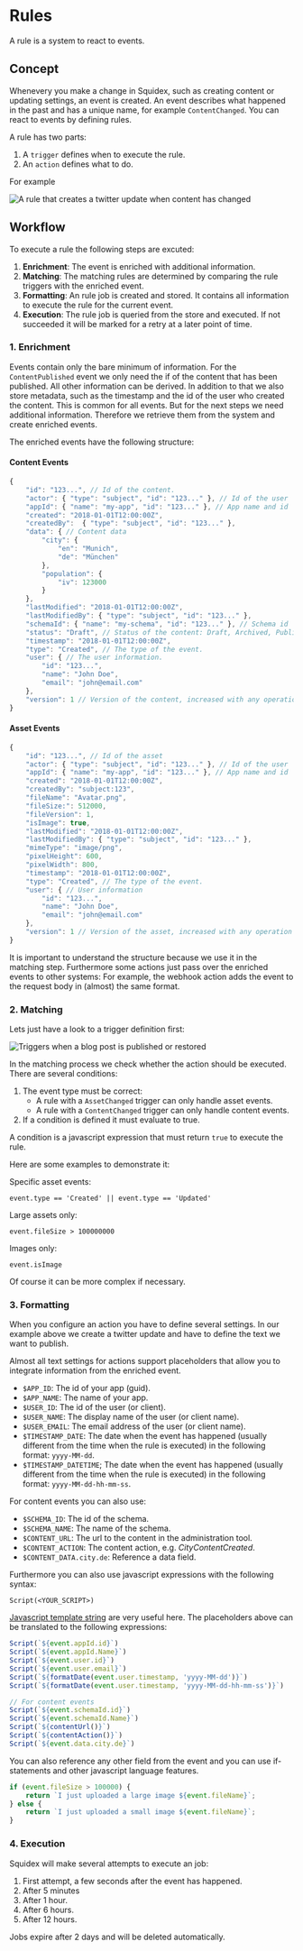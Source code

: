 # Rules

A rule is a system to react to events.

## Concept

Whenevery you make a change in Squidex, such as creating content or updating settings, an event is created. An event describes what happened in the past and has a unique name, for example `ContentChanged`. You can react to events by defining rules.

A rule has two parts:

1. A `trigger` defines when to execute the rule.
2. An `action` defines what to do.

For example

![A rule that creates a twitter update when content has changed](../.gitbook/assets/rule.png)

## Workflow

To execute a rule the following steps are excuted:

1. **Enrichment**: The event is enriched with additional information.
2. **Matching**: The matching rules are determined by comparing the rule triggers with the enriched event.
3. **Formatting**: An rule job is created and stored. It contains all information to execute the rule for the current event.
4. **Execution**: The rule job is queried from the store and executed. If not succeeded it will be marked for a retry at a later point of time.

### 1. Enrichment

Events contain only the bare minimum of information. For the `ContentPublished` event we only need the if of the content that has been published. All other information can be derived. In addition to that we also store metadata, such as the timestamp and the id of the user who created the content. This is common for all events. But for the next steps we need additional information. Therefore we retrieve them from the system and create enriched events.

The enriched events have the following structure:

#### Content Events

```javascript
{
    "id": "123...", // Id of the content.
    "actor": { "type": "subject", "id": "123..." }, // Id of the user
    "appId": { "name": "my-app", "id": "123..." }, // App name and id
    "created": "2018-01-01T12:00:00Z",
    "createdBy":  { "type": "subject", "id": "123..." },
    "data": { // Content data
        "city": {
            "en": "Munich",
            "de": "München"
        },
        "population": {
            "iv": 123000
        }
    },
    "lastModified": "2018-01-01T12:00:00Z",
    "lastModifiedBy": { "type": "subject", "id": "123..." },
    "schemaId": { "name": "my-schema", "id": "123..." }, // Schema id
    "status": "Draft", // Status of the content: Draft, Archived, Published
    "timestamp": "2018-01-01T12:00:00Z",
    "type": "Created", // The type of the event.
    "user": { // The user information.
        "id": "123...",
        "name": "John Doe",
        "email": "john@email.com"
    },
    "version": 1 // Version of the content, increased with any operation
}
```

#### Asset Events

```javascript
{
    "id": "123...", // Id of the asset
    "actor": { "type": "subject", "id": "123..." }, // Id of the user
    "appId": { "name": "my-app", "id": "123..." }, // App name and id
    "created": "2018-01-01T12:00:00Z",
    "createdBy": "subject:123",
    "fileName": "Avatar.png",
    "fileSize:": 512000,
    "fileVersion": 1,
    "isImage": true,
    "lastModified": "2018-01-01T12:00:00Z",
    "lastModifiedBy": { "type": "subject", "id": "123..." },
    "mimeType": "image/png",
    "pixelHeight": 600,
    "pixelWidth": 800,
    "timestamp": "2018-01-01T12:00:00Z",
    "type": "Created", // The type of the event.
    "user": { // User information
        "id": "123...",
        "name": "John Doe",
        "email": "john@email.com"
    },
    "version": 1 // Version of the asset, increased with any operation
}
```

It is important to understand the structure because we use it in the matching step. Furthermore some actions just pass over the enriched events to other systems: For example, the webhook action adds the event to the request body in \(almost\) the same format.

### 2. Matching

Lets just have a look to a trigger definition first:

![Triggers when a blog post is published or restored](../.gitbook/assets/content-trigger.png)

In the matching process we check whether the action should be executed. There are several conditions:

1. The event type must be correct:
   * A rule with a `AssetChanged` trigger can only handle asset events.
   * A rule with a `ContentChanged` trigger can only handle content events.
2. If a condition is defined it must evaluate to true.

A condition is a javascript expression that must return `true` to execute the rule.

Here are some examples to demonstrate it:

Specific asset events:

```text
event.type == 'Created' || event.type == 'Updated'
```

Large assets only:

```text
event.fileSize > 100000000
```

Images only:

```text
event.isImage
```

Of course it can be more complex if necessary.

### 3. Formatting

When you configure an action you have to define several settings. In our example above we create a twitter update and have to define the text we want to publish.

Almost all text settings for actions support placeholders that allow you to integrate information from the enriched event.

* `$APP_ID`: The id of your app \(guid\).
* `$APP_NAME`: The name of your app.
* `$USER_ID`: The id of the user \(or client\).
* `$USER_NAME`: The display name of the user \(or client name\).
* `$USER_EMAIL`: The email address of the user \(or client name\).
* `$TIMESTAMP_DATE`: The date when the event has happened \(usually different from the time when the rule is executed\) in the following format: `yyyy-MM-dd`.
* `$TIMESTAMP_DATETIME`; The date when the event has happened \(usually different from the time when the rule is executed\) in the following format: `yyyy-MM-dd-hh-mm-ss`.

For content events you can also use:

* `$SCHEMA_ID`: The id of the schema.
* `$SCHEMA_NAME`: The name of the schema.
* `$CONTENT_URL`: The url to the content in the administration tool.
* `$CONTENT_ACTION`: The content action, e.g. _CityContentCreated_.
* `$CONTENT_DATA.city.de`: Reference a data field.

Furthermore you can also use javascript expressions with the following syntax:

```text
Script(<YOUR_SCRIPT>)
```

[Javascript template string](https://developer.mozilla.org/de/docs/Web/JavaScript/Reference/template_strings) are very useful here. The placeholders above can be translated to the following expressions:

```javascript
Script(`${event.appId.id}`)
Script(`${event.appId.Name}`)
Script(`${event.user.id}`)
Script(`${event.user.email}`)
Script(`${formatDate(event.user.timestamp, 'yyyy-MM-dd')}`)
Script(`${formatDate(event.user.timestamp, 'yyyy-MM-dd-hh-mm-ss')}`)

// For content events
Script(`${event.schemaId.id}`)
Script(`${event.schemaId.Name}`)
Script(`${contentUrl()}`)
Script(`${contentAction()}`)
Script(`${event.data.city.de}`)
```

You can also reference any other field from the event and you can use if-statements and other javascript language features.

```javascript
if (event.fileSize > 100000) {
    return `I just uploaded a large image ${event.fileName}`;
} else {
    return `I just uploaded a small image ${event.fileName}`;
}
```

### 4. Execution

Squidex will make several attempts to execute an job:

1. First attempt, a few seconds after the event has happened.
2. After 5 minutes
3. After 1 hour.
4. After 6 hours.
5. After 12 hours.

Jobs expire after 2 days and will be deleted automatically.

